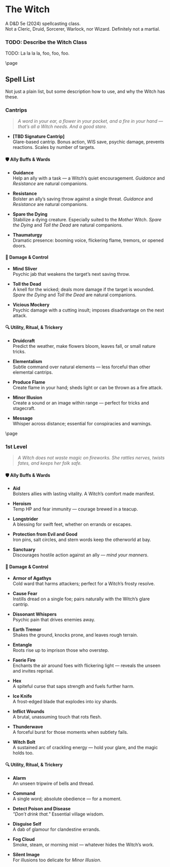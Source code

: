 # The Witch
A D&D 5e (2024) spellcasting class. <br>
Not a Cleric, Druid, Sorcerer, Warlock, nor Wizard. Definitely not a martial.

### TODO: Describe the Witch Class

TODO: La la la la, foo, foo, foo.

\page

## Spell List

Not just a plain list, but some description how to use, and why the Witch has these.

### Cantrips

> _A word in your ear, a flower in your pocket, and a fire in your hand — that’s all a Witch needs. And a good stare._

- **[TBD Signature Cantrip]** <br>
  Glare-based cantrip. Bonus action, WIS save, psychic damage, prevents reactions. Scales by number of targets.

#### 🛡️ Ally Buffs & Wards
- **Guidance** <br>
  Help an ally with a task — a Witch’s quiet encouragement. _Guidance_ and _Resistance_ are natural companions.

- **Resistance** <br>
  Bolster an ally’s saving throw against a single threat. _Guidance_ and _Resistance_ are natural companions.

- **Spare the Dying** <br>
  Stabilize a dying creature. Especially suited to the *Mother* Witch. _Spare the Dying_ and _Toll the Dead_ are natural companions.

- **Thaumaturgy** <br>
  Dramatic presence: booming voice, flickering flame, tremors, or opened doors.

#### 📌 Damage & Control
- **Mind Sliver** <br>
  Psychic jab that weakens the target’s next saving throw.

- **Toll the Dead** <br>
  A knell for the wicked; deals more damage if the target is wounded. _Spare the Dying_ and _Toll the Dead_ are natural companions.

- **Vicious Mockery** <br>
  Psychic damage with a cutting insult; imposes disadvantage on the next attack.

#### 🔍 Utility, Ritual, & Trickery
- **Druidcraft** <br>
  Predict the weather, make flowers bloom, leaves fall, or small nature tricks.

- **Elementalism** <br>
  Subtle command over natural elements &mdash; less forceful than other elemental cantrips.

- **Produce Flame** <br>
  Create flame in your hand; sheds light or can be thrown as a fire attack.

- **Minor Illusion** <br>
  Create a sound or an image within range &mdash; perfect for tricks and stagecraft.

- **Message** <br>
  Whisper across distance; essential for conspiracies and warnings.

\page

### 1st Level

> _A Witch does not waste magic on fireworks. She rattles nerves, twists fates, and keeps her folk safe._

#### 🛡️ Ally Buffs & Wards
- **Aid** <br>
  Bolsters allies with lasting vitality. A Witch’s comfort made manifest.

- **Heroism** <br>
  Temp HP and fear immunity — courage brewed in a teacup.

- **Longstrider** <br>
  A blessing for swift feet, whether on errands or escapes.

- **Protection from Evil and Good** <br>
  Iron pins, salt circles, and stern words keep the otherworld at bay.

- **Sanctuary** <br>
  Discourages hostile action against an ally — *mind your manners*.

#### 📌 Damage & Control
- **Armor of Agathys** <br>
  Cold ward that harms attackers; perfect for a Witch’s frosty resolve.

- **Cause Fear** <br>
  Instills dread on a single foe; pairs naturally with the Witch’s glare cantrip.

- **Dissonant Whispers** <br>
  Psychic pain that drives enemies away.

- **Earth Tremor** <br>
  Shakes the ground, knocks prone, and leaves rough terrain.

- **Entangle** <br>
  Roots rise up to imprison those who overstep.

- **Faerie Fire** <br>
  Enchants the air around foes with flickering light &mdash; reveals the unseen and invites reprisal.

- **Hex** <br>
  A spiteful curse that saps strength and fuels further harm.

- **Ice Knife** <br>
  A frost-edged blade that explodes into icy shards.

- **Inflict Wounds** <br>
  A brutal, unassuming touch that rots flesh.

- **Thunderwave** <br>
  A forceful burst for those moments when subtlety fails.

- **Witch Bolt** <br>
  A sustained arc of crackling energy — hold your glare, and the magic holds too.

#### 🔍 Utility, Ritual, & Trickery
- **Alarm** <br>
  An unseen tripwire of bells and thread.

- **Command** <br>
  A single word; absolute obedience &mdash; for a moment.

- **Detect Poison and Disease** <br>
  _"Don’t drink that."_ Essential village wisdom.

- **Disguise Self** <br>
  A dab of glamour for clandestine errands.

- **Fog Cloud** <br>
  Smoke, steam, or morning mist &mdash; whatever hides the Witch’s work.

- **Silent Image** <br>
  For illusions too delicate for _Minor Illusion_.
